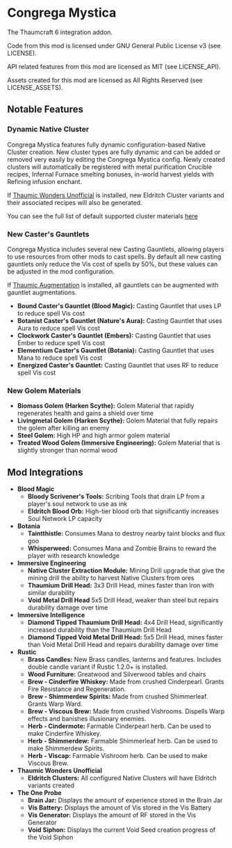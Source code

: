 # Congrega Mystica
The Thaumcraft 6 integration addon.

Code from this mod is licensed under GNU General Public License v3 (see LICENSE).

API related features from this mod are licensed as MIT (see LICENSE_API).

Assets created for this mod are licensed as All Rights Reserved (see LICENSE_ASSETS).

## Notable Features
### Dynamic Native Cluster
Congrega Mystica features fully dynamic configuration-based Native Cluster creation. New cluster types are fully dynamic and can be added or removed very easily by editing the Congrega Mystica config. Newly created clusters will automatically be registered with metal purification Crucible recipes, Infernal Furnace smelting bonuses, in-world harvest yields with Refining infusion enchant. 

If [Thaumic Wonders Unofficial](https://www.curseforge.com/minecraft/mc-mods/thaumic-wonders-unofficial) is installed, new Eldritch Cluster variants and their associated recipes will also be generated.

You can see the full list of default supported cluster materials [here](https://github.com/Elite-Modding-Team/CongregaMystica/blob/main/FEATURES.MD)

### New Caster's Gauntlets
Congrega Mystica includes several new Casting Gauntlets, allowing players to use resources from other mods to cast spells. By default all new casting gauntlets only reduce the Vis cost of spells by 50%, but these values can be adjusted in the mod configuration.

If [Thaumic Augmentation](https://www.curseforge.com/minecraft/mc-mods/thaumic-augmentation) is installed, all gauntlets can be augmented with gauntlet augmentations.

- **Bound Caster's Gauntlet (Blood Magic):** Casting Gauntlet that uses LP to reduce spell Vis cost
- **Botanist Caster's Gauntlet (Nature's Aura):** Casting Gauntlet that uses Aura to reduce spell Vis cost
- **Clockwork Caster's Gauntlet (Embers):** Casting Gauntlet that uses Ember to reduce spell Vis cost
- **Elementium Caster's Gauntlet (Botania):** Casting Gauntlet that uses Mana to reduce spell Vis cost
- **Energized Caster's Gauntlet:** Casting Gauntlet that uses RF to reduce spell Vis cost

### New Golem Materials
- **Biomass Golem (Harken Scythe):** Golem Material that rapidly regenerates health and gains a shield over time
- **Livingmetal Golem (Harken Scythe):** Golem Material that fully repairs the golem after killing an enemy
- **Steel Golem:** High HP and high armor golem material
- **Treated Wood Golem (Immersive Engineering):** Golem Material that is slightly stronger than normal wood

## Mod Integrations
- **Blood Magic**
  - **Bloody Scrivener's Tools:** Scribing Tools that drain LP from a player's soul network to use as ink
  - **Eldritch Blood Orb:** High-tier blood orb that significantly increases Soul Network LP capacity
- **Botania**
  - **Taintthistle:** Consumes Mana to destroy nearby taint blocks and flux goo
  - **Whisperweed:** Consumes Mana and Zombie Brains to reward the player with research knowledge
- **Immersive Engineering**
  - **Native Cluster Extraction Module:** Mining Drill upgrade that give the mining drill the ability to harvest Native Clusters from ores
  - **Thaumium Drill Head:** 3x3 Drill Head, mines faster than Iron with similar durability
  - **Void Metal Drill Head** 5x5 Drill Head, weaker than steel but repairs durability damage over time
- **Immersive Intelligence**
  - **Diamond Tipped Thaumium Drill Head:** 4x4 Drill Head, significantly increased durability than the Thaumium Drill Head
  - **Diamond Tipped Void Metal Drill Head:** 5x5 Drill Head, mines faster than Void Metal Drill Head and repairs durability damage over time
- **Rustic**
  - **Brass Candles:** New Brass candles, lanterns and features. Includes double candle variant if Rustic 1.2.0+ is installed.
  - **Wood Furniture:** Greatwood and Silverwood tables and chairs
  - **Brew - Cinderfire Whiskey:** Made from crushed Cinderpearl. Grants Fire Resistance and Regeneration.
  - **Brew - Shimmerdew Spirits:** Made from crushed Shimmerleaf. Grants Warp Ward.
  - **Brew - Viscous Brew:** Made from crushed Vishrooms. Dispells Warp effects and banishes illusionary enemies.
  - **Herb - Cindermote:** Farmable Cinderpearl herb. Can be used to make Cinderfire Whiskey.
  - **Herb - Shimmerdew:** Farmable Shimmerleaf herb. Can be used to make Shimmerdew Spirits.
  - **Herb - Viscap:** Farmable Vishroom herb. Can be used to make Viscous Brew.
- **Thaumic Wonders Unofficial**
  - **Eldritch Clusters:** All configured Native Clusters will have Eldritch variants created
- **The One Probe**
  - **Brain Jar:** Displays the amount of experience stored in the Brain Jar
  - **Vis Battery:** Displays the amount of Vis stored in the Vis Battery
  - **Vis Generator:** Displays the amount of RF stored in the Vis Generator
  - **Void Siphon:** Displays the current Void Seed creation progress of the Void Siphon

